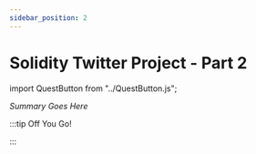 ```yaml
---
sidebar_position: 2
---
```


# Solidity Twitter Project - Part 2
import QuestButton from "../QuestButton.js";

_Summary Goes Here_

:::tip Off You Go!

<QuestButton text="Quest" />

:::

